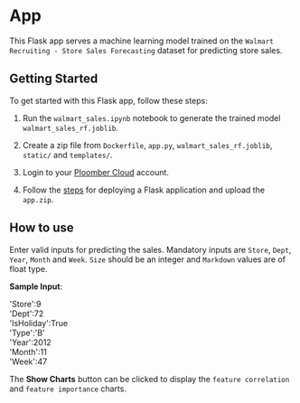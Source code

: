 #  App

This Flask app serves a machine learning model trained on the `Walmart Recruiting - Store Sales Forecasting` dataset for predicting store sales.

## Getting Started

To get started with this Flask app, follow these steps:

1. Run the `walmart_sales.ipynb` notebook to generate the trained model `walmart_sales_rf.joblib`.

2. Create a zip file from `Dockerfile`, `app.py`, `walmart_sales_rf.joblib`, `static/` and `templates/`.

3. Login to your [Ploomber Cloud](https://ploomber.io/) account.

2. Follow the [steps](https://docs.cloud.ploomber.io/en/latest/apps/flask.html) for deploying a Flask application and upload the `app.zip`.

## How to use

Enter valid inputs for predicting the sales. Mandatory inputs are `Store`, `Dept`, `Year`, `Month` and `Week`. `Size` should be an integer and `Markdown` values are of float type.

**Sample Input**:

'Store':9\
'Dept':72\
'IsHoliday':True\
'Type':'B'\
'Year':2012\
'Month':11\
'Week':47

The **Show Charts** button can be clicked to display the `feature correlation` and `feature importance` charts.